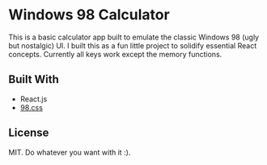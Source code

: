 # Windows 98 Calculator

This is a basic calculator app built to emulate the classic Windows 98 (ugly but nostalgic) UI.
I built this as a fun little project to solidify essential React concepts. Currently all keys work 
except the memory functions.

## Built With

- React.js
- [98.css](https://jdan.github.io/98.css/)

## License

MIT. Do whatever you want with it :).

